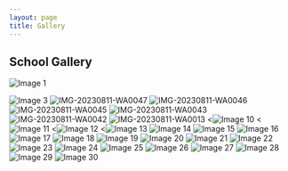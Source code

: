```yaml
---
layout: page
title: Gallery
---
```


## School Gallery

![Image 1](/assets/images/image1.jpg)

![Image 3](/assets/images/image3.jpg)
![IMG-20230811-WA0047](assets/images/IMG-20230811-WA0047.jpg)
![IMG-20230811-WA0046](assets/images/IMG-20230811-WA0046.jpg)
![IMG-20230811-WA0045](assets/images/IMG-20230811-WA0045.jpg)
![IMG-20230811-WA0043](assets/images/IMG-20230811-WA0043.jpg)
![IMG-20230811-WA0042](assets/images/IMG-20230811-WA0042.jpg)
![IMG-20230811-WA0013](assets/images/IMG-20230811-WA0013.jpg)
<![Image 10](/assets/images/image10.jpg)
<![Image 11](/assets/images/image11.jpg)
<![Image 12](/assets/images/image12.jpg)
<![Image 13](/assets/images/image13.jpg)
![Image 14](/assets/images/image14.jpg)
![Image 15](/assets/images/image15.jpg)
![Image 16](/assets/images/image16.jpg)
![Image 17](/assets/images/image17.jpg)
![Image 18](/assets/images/image18.jpg)
![Image 19](/assets/images/image19.jpg)
![Image 20](/assets/images/image20.jpg)
![Image 21](/assets/images/image21.jpg)
![Image 22](/assets/images/image22.jpg)
![Image 23](/assets/images/image23.jpg)
![Image 24](/assets/images/image24.jpg)
![Image 25](/assets/images/image25.jpg)
![Image 26](/assets/images/image26.jpg)
![Image 27](/assets/images/image27.jpg)
![Image 28](/assets/images/image28.jpg)
![Image 29](/assets/images/image29.jpg)
![Image 30](/assets/images/image30.jpg)
